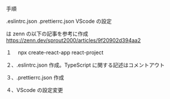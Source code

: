 手順

.eslintrc.json
.prettierrc.json
VScode の設定

は zenn の以下の記事を参考に作成
https://zenn.dev/sprout2000/articles/9f20902d394aa2

１　 npx create-react-app react-project

２、.eslintrc.json 作成。TypeScript に関する記述はコメントアウト

３、.prettierrc.json 作成

４、VScode の設定変更
